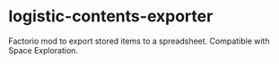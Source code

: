 # logistic-contents-exporter
 Factorio mod to export stored items to a spreadsheet. Compatible with Space Exploration.
